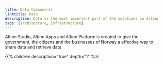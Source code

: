 ```yaml
---
title: Data Components
linktitle: Data
description: Data is the most important part of the solutions in Altinn. 
tags: [architecture, infrastructure]
---
```


Altinn Studio, Altinn Apps and Altinn Platform is created to give the government,
the citizens and the businesses of Norway a effective way to share data and retrieve data.

{{% children description="true" depth="1" %}}
